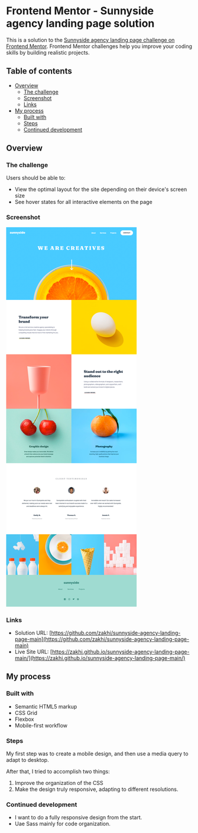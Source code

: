 # Frontend Mentor - Sunnyside agency landing page solution

This is a solution to the [Sunnyside agency landing page challenge on Frontend Mentor](https://www.frontendmentor.io/challenges/sunnyside-agency-landing-page-7yVs3B6ef). Frontend Mentor challenges help you improve your coding skills by building realistic projects.

## Table of contents

- [Overview](#overview)
  - [The challenge](#the-challenge)
  - [Screenshot](#screenshot)
  - [Links](#links)
- [My process](#my-process)
  - [Built with](#built-with)
  - [Steps](#steps)
  - [Continued development](#continued-development)

## Overview

### The challenge

Users should be able to:

- View the optimal layout for the site depending on their device's screen size
- See hover states for all interactive elements on the page

### Screenshot

![](./screenshot.png)

### Links

- Solution URL: [https://github.com/zakhi/sunnyside-agency-landing-page-main](https://github.com/zakhi/sunnyside-agency-landing-page-main)
- Live Site URL: [https://zakhi.github.io/sunnyside-agency-landing-page-main/](https://zakhi.github.io/sunnyside-agency-landing-page-main/)

## My process

### Built with

- Semantic HTML5 markup
- CSS Grid
- Flexbox
- Mobile-first workflow

### Steps

My first step was to create a mobile design, and then use a media query to adapt to desktop.

After that, I tried to accomplish two things:
1. Improve the organization of the CSS
2. Make the design truly responsive, adapting to different resolutions.

### Continued development

* I want to do a fully responsive design from the start.
* Uae Sass mainly for code organization.
